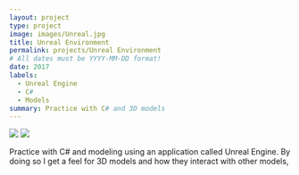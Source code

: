 ```yaml
---
layout: project
type: project
image: images/Unreal.jpg
title: Unreal Environment
permalink: projects/Unreal Environment
# All dates must be YYYY-MM-DD format!
date: 2017
labels:
  - Unreal Engine
  - C#
  - Models
summary: Practice with C# and 3D models 
---
```


<img class="ui image" src="{{ site.baseurl }}/images/Unreal_connect.png">
<img class="ui image" src="{{ site.baseurl }}/images/Unreal_body.jpg">


Practice with C# and modeling using an application called Unreal Engine. By doing so I get a feel for 3D models and how they interact with other models, 

